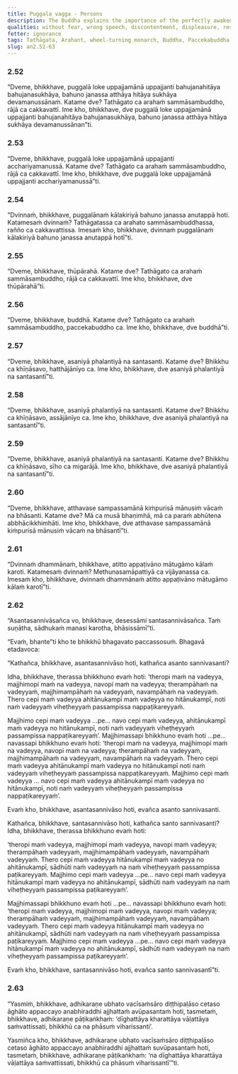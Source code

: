 ```yaml
---
title: Puggala vagga - Persons
description: The Buddha explains the importance of the perfectly awakened one and the wheel-turning monarch, shares about the two types of Buddhas, who does not tremble when a thunder strikes, how living with the unvirtuous and virtuous occurs, and the consequences of not internally settling contention of views and resentment arising from a disciplinary issue.
qualities: without fear, wrong speech, discontentment, displeasure, resentment, aversion
fetter: ignorance
tags: Tathāgata, Arahant, wheel-turning monarch, Buddha, Paccekabuddha, discipline, contention, resentment, acrimony, animosity, virtuous, unvirtuous, an, an2
slug: an2.52-63
---
```


### 2.52

“Dveme, bhikkhave, puggalā loke uppajjamānā uppajjanti bahujanahitāya bahujanasukhāya, bahuno janassa atthāya hitāya sukhāya devamanussānaṁ. Katame dve? Tathāgato ca arahaṁ sammāsambuddho, rājā ca cakkavattī. Ime kho, bhikkhave, dve puggalā loke uppajjamānā uppajjanti bahujanahitāya bahujanasukhāya, bahuno janassa atthāya hitāya sukhāya devamanussānan”ti.

### 2.53

“Dveme, bhikkhave, puggalā loke uppajjamānā uppajjanti acchariyamanussā. Katame dve? Tathāgato ca arahaṁ sammāsambuddho, rājā ca cakkavattī. Ime kho, bhikkhave, dve puggalā loke uppajjamānā uppajjanti acchariyamanussā”ti.

### 2.54

“Dvinnaṁ, bhikkhave, puggalānaṁ kālakiriyā bahuno janassa anutappā hoti. Katamesaṁ dvinnaṁ? Tathāgatassa ca arahato sammāsambuddhassa, rañño ca cakkavattissa. Imesaṁ kho, bhikkhave, dvinnaṁ puggalānaṁ kālakiriyā bahuno janassa anutappā hotī”ti.

### 2.55

“Dveme, bhikkhave, thūpārahā. Katame dve? Tathāgato ca arahaṁ sammāsambuddho, rājā ca cakkavattī. Ime kho, bhikkhave, dve thūpārahā”ti.

### 2.56

“Dveme, bhikkhave, buddhā. Katame dve? Tathāgato ca arahaṁ sammāsambuddho, paccekabuddho ca. Ime kho, bhikkhave, dve buddhā”ti.

### 2.57

“Dveme, bhikkhave, asaniyā phalantiyā na santasanti. Katame dve? Bhikkhu ca khīṇāsavo, hatthājānīyo ca. Ime kho, bhikkhave, dve asaniyā phalantiyā na santasantī”ti.

### 2.58

“Dveme, bhikkhave, asaniyā phalantiyā na santasanti. Katame dve? Bhikkhu ca khīṇāsavo, assājānīyo ca. Ime kho, bhikkhave, dve asaniyā phalantiyā na santasantī”ti.

### 2.59

“Dveme, bhikkhave, asaniyā phalantiyā na santasanti. Katame dve? Bhikkhu ca khīṇāsavo, sīho ca migarājā. Ime kho, bhikkhave, dve asaniyā phalantiyā na santasantī”ti.

### 2.60

“Dveme, bhikkhave, atthavase sampassamānā kiṁpurisā mānusiṁ vācaṁ na bhāsanti. Katame dve? Mā ca musā bhaṇimhā, mā ca paraṁ abhūtena abbhācikkhimhāti. Ime kho, bhikkhave, dve atthavase sampassamānā kiṁpurisā mānusiṁ vācaṁ na bhāsantī”ti.

### 2.61

“Dvinnaṁ dhammānaṁ, bhikkhave, atitto appaṭivāno mātugāmo kālaṁ karoti. Katamesaṁ dvinnaṁ? Methunasamāpattiyā ca vijāyanassa ca. Imesaṁ kho, bhikkhave, dvinnaṁ dhammānaṁ atitto appaṭivāno mātugāmo kālaṁ karotī”ti.

### 2.62

“Asantasannivāsañca vo, bhikkhave, desessāmi santasannivāsañca. Taṁ suṇātha, sādhukaṁ manasi karotha, bhāsissāmī”ti.

“Evaṁ, bhante”ti kho te bhikkhū bhagavato paccassosuṁ. Bhagavā etadavoca:

“Kathañca, bhikkhave, asantasannivāso hoti, kathañca asanto sannivasanti?

Idha, bhikkhave, therassa bhikkhuno evaṁ hoti: ‘theropi maṁ na vadeyya, majjhimopi maṁ na vadeyya, navopi maṁ na vadeyya; therampāhaṁ na vadeyyaṁ, majjhimampāhaṁ na vadeyyaṁ, navampāhaṁ na vadeyyaṁ. Thero cepi maṁ vadeyya ahitānukampī maṁ vadeyya no hitānukampī, noti naṁ vadeyyaṁ viheṭheyyaṁ passampissa nappaṭikareyyaṁ.

Majjhimo cepi maṁ vadeyya …pe… navo cepi maṁ vadeyya, ahitānukampī maṁ vadeyya no hitānukampī, noti naṁ vadeyyaṁ viheṭheyyaṁ passampissa nappaṭikareyyaṁ’. Majjhimassapi bhikkhuno evaṁ hoti …pe… navassapi bhikkhuno evaṁ hoti: ‘theropi maṁ na vadeyya, majjhimopi maṁ na vadeyya, navopi maṁ na vadeyya; therampāhaṁ na vadeyyaṁ, majjhimampāhaṁ na vadeyyaṁ, navampāhaṁ na vadeyyaṁ. Thero cepi maṁ vadeyya ahitānukampī maṁ vadeyya no hitānukampī noti naṁ vadeyyaṁ viheṭheyyaṁ passampissa nappaṭikareyyaṁ. Majjhimo cepi maṁ vadeyya … navo cepi maṁ vadeyya ahitānukampī maṁ vadeyya no hitānukampī, noti naṁ vadeyyaṁ viheṭheyyaṁ passampissa nappaṭikareyyaṁ’.

Evaṁ kho, bhikkhave, asantasannivāso hoti, evañca asanto sannivasanti.

Kathañca, bhikkhave, santasannivāso hoti, kathañca santo sannivasanti? Idha, bhikkhave, therassa bhikkhuno evaṁ hoti:

‘theropi maṁ vadeyya, majjhimopi maṁ vadeyya, navopi maṁ vadeyya; therampāhaṁ vadeyyaṁ, majjhimampāhaṁ vadeyyaṁ, navampāhaṁ vadeyyaṁ. Thero cepi maṁ vadeyya hitānukampī maṁ vadeyya no ahitānukampī, sādhūti naṁ vadeyyaṁ na naṁ viheṭheyyaṁ passampissa paṭikareyyaṁ. Majjhimo cepi maṁ vadeyya …pe… navo cepi maṁ vadeyya hitānukampī maṁ vadeyya no ahitānukampī, sādhūti naṁ vadeyyaṁ na naṁ viheṭheyyaṁ passampissa paṭikareyyaṁ’.

Majjhimassapi bhikkhuno evaṁ hoti …pe… navassapi bhikkhuno evaṁ hoti: ‘theropi maṁ vadeyya, majjhimopi maṁ vadeyya, navopi maṁ vadeyya; therampāhaṁ vadeyyaṁ, majjhimampāhaṁ vadeyyaṁ, navampāhaṁ vadeyyaṁ. Thero cepi maṁ vadeyya hitānukampī maṁ vadeyya no ahitānukampī, sādhūti naṁ vadeyyaṁ na naṁ viheṭheyyaṁ passampissa paṭikareyyaṁ. Majjhimo cepi maṁ vadeyya …pe… navo cepi maṁ vadeyya hitānukampī maṁ vadeyya no ahitānukampī, sādhūti naṁ vadeyyaṁ na naṁ viheṭheyyaṁ passampissa paṭikareyyaṁ’.

Evaṁ kho, bhikkhave, santasannivāso hoti, evañca santo sannivasantī”ti.

### 2.63

“Yasmiṁ, bhikkhave, adhikaraṇe ubhato vacīsaṁsāro diṭṭhipaḷāso cetaso āghāto appaccayo anabhiraddhi ajjhattaṁ avūpasantaṁ hoti, tasmetaṁ, bhikkhave, adhikaraṇe pāṭikaṅkhaṁ: ‘dīghattāya kharattāya vāḷattāya saṁvattissati, bhikkhū ca na phāsuṁ viharissanti’.

Yasmiñca kho, bhikkhave, adhikaraṇe ubhato vacīsaṁsāro diṭṭhipaḷāso cetaso āghāto appaccayo anabhiraddhi ajjhattaṁ suvūpasantaṁ hoti, tasmetaṁ, bhikkhave, adhikaraṇe pāṭikaṅkhaṁ: ‘na dīghattāya kharattāya vāḷattāya saṁvattissati, bhikkhū ca phāsuṁ viharissantī’”ti.
